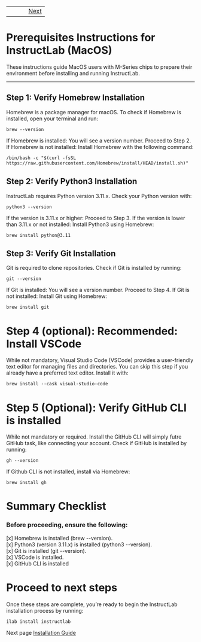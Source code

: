 <table style="border: none; width: 100%;">
  <tr>
    <td style="text-align: right; width: 50%;">
      <a href="https://justinxhale.github.io/instructlabdocs/install.html">Next</a>
    </td>
  </tr>
</table>

# Prerequisites Instructions for InstructLab (MacOS)

These instructions guide MacOS users with M-Series chips to prepare their environment before installing and running InstructLab. 

---

## Step 1: Verify Homebrew Installation

Homebrew is a package manager for macOS. To check if Homebrew is installed, open your terminal and run:

```
brew --version
```

If Homebrew is installed: You will see a version number. Proceed to Step 2.
If Homebrew is not installed: Install Homebrew with the following command:

```
/bin/bash -c "$(curl -fsSL https://raw.githubusercontent.com/Homebrew/install/HEAD/install.sh)"
```

## Step 2: Verify Python3 Installation
InstructLab requires Python version 3.11.x. Check your Python version with:

```
python3 --version
```

If the version is 3.11.x or higher: Proceed to Step 3.
If the version is lower than 3.11.x or not installed: Install Python3 using Homebrew:

```
brew install python@3.11
```

## Step 3: Verify Git Installation
Git is required to clone repositories. Check if Git is installed by running:

```
git --version
```
If Git is installed: You will see a version number. Proceed to Step 4.
If Git is not installed: Install Git using Homebrew:

```
brew install git
```

# Step 4 (optional): Recommended: Install VSCode
While not mandatory, Visual Studio Code (VSCode) provides a user-friendly text editor for managing files and directories. You can skip this step if you already have a preferred text editor.
Install it with:

```
brew install --cask visual-studio-code
```

# Step 5 (Optional): Verify GitHub CLI is installed
While not mandatory or required. Install the GitHub CLI will simply futre GitHub task, like connecting your account. Check if GitHub is installed by running:

```
gh --version
```

If Github CLI is not installed, install via Homebrew:

```
brew install gh
```

# Summary Checklist
### Before proceeding, ensure the following:

[x] Homebrew is installed (brew --version). <br>
[x] Python3 (version 3.11.x) is installed (python3 --version). <br>
[x] Git is installed (git --version). <br>
[x] VSCode is installed. <br>
[x] GitHub CLI is installed <br>

# Proceed to next steps

Once these steps are complete, you’re ready to begin the InstructLab installation process by running:

```
ilab install instructlab
```

Next page [Installation Guide](install.md)